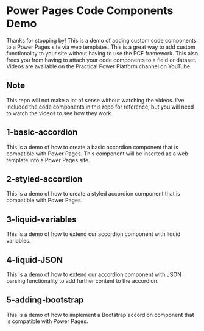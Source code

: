 # Power Pages Code Components Demo
Thanks for stopping by! This is a demo of adding custom code components to a Power Pages site via web templates. This is a great way to add custom functionality to your site without having to use the PCF framework. This also frees you from having to attach your code components to a field or dataset. Videos are available on the Practical Power Platform channel on YouTube.

## Note
This repo will not make a lot of sense without watching the videos. I've included the code components in this repo for reference, but you will need to watch the videos to see how they work.

## 1-basic-accordion
This is a demo of how to create a basic accordion component that is compatible with Power Pages. This component will be inserted as a web template into a Power Pages site.

## 2-styled-accordion
This is a demo of how to create a styled accordion component that is compatible with Power Pages.

## 3-liquid-variables
This is a demo of how to extend our accordion component with liquid variables.

## 4-liquid-JSON
This is a demo of how to extend our accordion component with JSON parsing functionality to add further content to the accordion.

## 5-adding-bootstrap
This is a demo of how to implement a Bootstrap accordion component that is compatible with Power Pages.